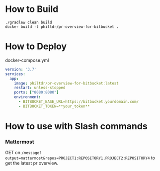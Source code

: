 How to Build
===

```
./gradlew clean build
docker build -t philtdr/pr-overview-for-bitbucket .
```

How to Deploy
===

docker-compose.yml
``` yaml
version: '3.7'
services:
  app:
    image: philtdr/pr-overview-for-bitbucket:latest
    restart: unless-stopped
    ports: ["8080:8080"]
    environment:
      - BITBUCKET_BASE_URL=https://bitbucket.yourdomain.com/
      - BITBUCKET_TOKEN=**your_token**
```

How to use with Slash commands
===

### Mattermost
GET on `/message?output=mattermost&repos=PROJECT1:REPOSITORY1,PROJECT2:REPOSITORY4` to get the latest pr overview.

